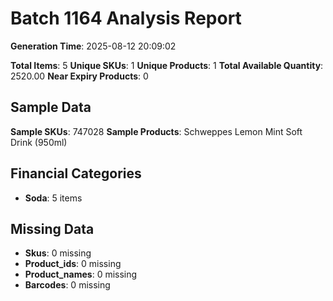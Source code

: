 # Batch 1164 Analysis Report

**Generation Time**: 2025-08-12 20:09:02

**Total Items**: 5
**Unique SKUs**: 1
**Unique Products**: 1
**Total Available Quantity**: 2520.00
**Near Expiry Products**: 0

## Sample Data
**Sample SKUs**: 747028
**Sample Products**: Schweppes Lemon Mint Soft Drink (950ml)

## Financial Categories
- **Soda**: 5 items

## Missing Data
- **Skus**: 0 missing
- **Product_ids**: 0 missing
- **Product_names**: 0 missing
- **Barcodes**: 0 missing
